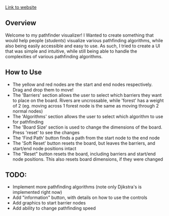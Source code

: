 [Link to website](https://matthewmywu.github.io/pathfinding/)

## Overview
Welcome to my pathfinder visualizer! I Wanted to create something that would help people (*students*) visualize various pathfinding algorithms, while also being easily accessible and easy to use. As such, I tried to create a UI that was simple and intuitive, while still being able to handle the complexities of various pathfinding algorithms.

## How to Use
* The yellow and red nodes are the start and end nodes respectively. Drag and drop them to move!
* The 'Barriers' section allows the user to select which barriers they want to place on the board. Rivers are uncrossable, while 'forest' has a weight of 2 (eg. moving across 1 forest node is the same as moving through 2 normal nodes)
* The 'Algorithms' section allows the user to select which algorithm to use for pathfinding
* The 'Board Size' section is used to change the dimensions of the board. Press 'reset' to see the changes
* The 'Find Path' button finds a path from the start node to the end node
* The 'Soft Reset' button resets the board, but leaves the barriers, and start/end node positions intact
* The "Reset" button resets the board, including barriers and start/end node positions. This also resets board dimensions, if they were changed

## TODO:
* Implement more pathfinding algorithms (note only Djikstra's is implemented right now)
* Add "information" button, with details on how to use the controls
* Add graphics to start barrier nodes
* Add ability to change pathfinding speed
